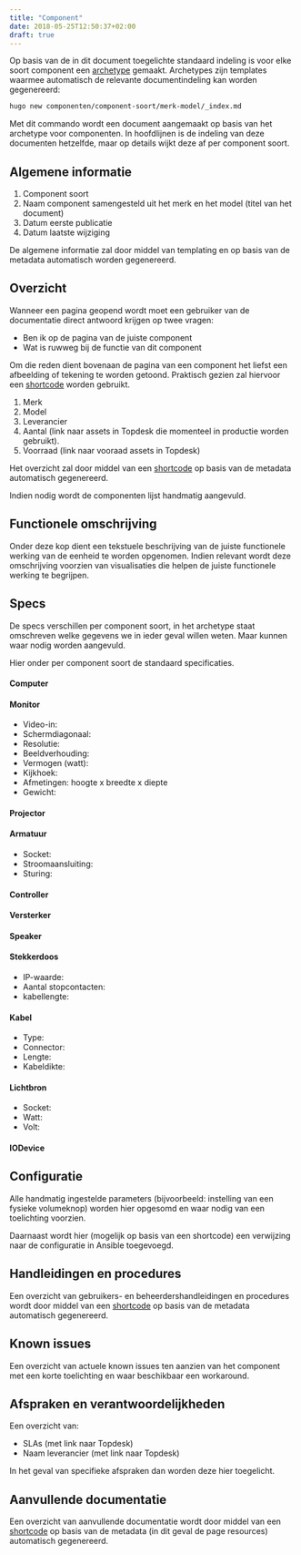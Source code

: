 ```yaml
---
title: "Component"
date: 2018-05-25T12:50:37+02:00
draft: true
---
```



Op basis van de in dit document toegelichte standaard indeling is voor elke soort
component een
[archetype](https://gohugo.io/content-management/archetypes/) gemaakt.
Archetypes zijn templates waarmee automatisch de relevante documentindeling kan
worden gegenereerd:

```bash
hugo new componenten/component-soort/merk-model/_index.md
```

Met dit commando wordt een document aangemaakt op basis van het archetype
voor componenten. In hoofdlijnen is de indeling van deze documenten hetzelfde, maar op details wijkt deze af per component soort.

## Algemene informatie

1. Component soort
1. Naam component samengesteld uit het merk en het model (titel van het document)
1. Datum eerste publicatie
1. Datum laatste wijziging

De algemene informatie zal door middel van templating en op basis van de
metadata automatisch worden gegenereerd.

## Overzicht

Wanneer een pagina geopend wordt moet een gebruiker van de documentatie direct
antwoord krijgen op twee vragen:

* Ben ik op de pagina van de juiste component
* Wat is ruwweg bij de functie van dit component

Om die reden dient bovenaan de pagina van een component het liefst een
afbeelding of tekening te worden getoond. Praktisch gezien
zal hiervoor een [shortcode](https://gohugo.io/content-management/shortcodes/)
worden gebruikt.

1. Merk
1. Model
1. Leverancier
1. Aantal (link naar assets in Topdesk die momenteel in productie worden gebruikt).
1. Voorraad (link naar vooraad assets in Topdesk)

Het overzicht zal door middel van een
[shortcode](https://gohugo.io/content-management/shortcodes/) op basis van de
metadata automatisch gegenereerd.

Indien nodig wordt de componenten lijst handmatig aangevuld.

## Functionele omschrijving

Onder deze kop dient een tekstuele beschrijving van de juiste functionele
werking van de eenheid te worden opgenomen. Indien relevant wordt deze omschrijving
voorzien van visualisaties die helpen de juiste functionele werking te begrijpen.

## Specs

De specs verschillen per component soort, in het archetype staat omschreven welke gegevens we in ieder geval willen weten. Maar kunnen waar nodig worden aangevuld. 

Hier onder per component soort de standaard specificaties.

#### Computer

#### Monitor
* Video-in: 
* Schermdiagonaal: 
* Resolutie:  
* Beeldverhouding:
* Vermogen (watt): 
* Kijkhoek: 
* Afmetingen: hoogte x breedte x diepte
* Gewicht:

#### Projector

#### Armatuur
* Socket:
* Stroomaansluiting: 
* Sturing: 

#### Controller

#### Versterker

#### Speaker

#### Stekkerdoos
* IP-waarde:
* Aantal stopcontacten:
* kabellengte:


#### Kabel 
* Type: 
* Connector: 
* Lengte:
* Kabeldikte: 

#### Lichtbron
* Socket:
* Watt:
* Volt: 


#### IODevice 



## Configuratie

Alle handmatig ingestelde parameters (bijvoorbeeld: instelling van een fysieke
volumeknop) worden hier opgesomd en waar nodig van een toelichting voorzien.

Daarnaast wordt hier (mogelijk op basis van een shortcode) een verwijzing naar
de configuratie in Ansible toegevoegd.

## Handleidingen en procedures

Een overzicht van gebruikers- en beheerdershandleidingen en procedures wordt
door middel van een
[shortcode](https://gohugo.io/content-management/shortcodes/) op basis van de
metadata automatisch gegenereerd.

## Known issues

Een overzicht van actuele known issues ten aanzien van het component
met een korte toelichting en waar beschikbaar een workaround.

## Afspraken en verantwoordelijkheden

Een overzicht van:

* SLAs (met link naar Topdesk)
* Naam leverancier (met link naar Topdesk)

In het geval van specifieke afspraken dan worden deze hier toegelicht.

## Aanvullende documentatie

Een overzicht van aanvullende documentatie wordt door middel van een
[shortcode](https://gohugo.io/content-management/shortcodes/) op basis van de
metadata (in dit geval de page resources) automatisch gegenereerd.


